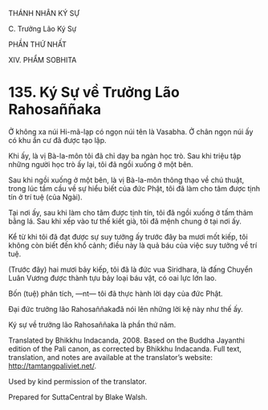 THÁNH NHÂN KÝ SỰ

C. Trưởng Lão Ký Sự

PHẦN THỨ NHẤT

XIV. PHẨM SOBHITA

# 135\. Ký Sự về Trưởng Lão Rahosaññaka

Ở không xa núi Hi-mã-lạp có ngọn núi tên là Vasabha. Ở chân ngọn núi ấy có khu ẩn cư đã được tạo lập.

Khi ấy, là vị Bà-la-môn tôi đã chỉ dạy ba ngàn học trò. Sau khi triệu tập những người học trò ấy lại, tôi đã ngồi xuống ở một bên.

Sau khi ngồi xuống ở một bên, là vị Bà-la-môn thông thạo về chú thuật, trong lúc tầm cầu về sự hiểu biết của đức Phật, tôi đã làm cho tâm được tịnh tín ở trí tuệ (của Ngài).

Tại nơi ấy, sau khi làm cho tâm được tịnh tín, tôi đã ngồi xuống ở tấm thảm bằng lá. Sau khi xếp vào tư thế kiết già, tôi đã mệnh chung ở tại nơi ấy.

Kể từ khi tôi đã đạt được sự suy tưởng ấy trước đây ba mươi mốt kiếp, tôi không còn biết đến khổ cảnh; điều này là quả báu của việc suy tưởng về trí tuệ.

(Trước đây) hai mươi bảy kiếp, tôi đã là đức vua Siridhara, là đấng Chuyển Luân Vương được thành tựu bảy loại báu vật, có oai lực lớn lao.

Bốn (tuệ) phân tích, ―nt― tôi đã thực hành lời dạy của đức Phật.

Đại đức trưởng lão Rahosaññakađã nói lên những lời kệ này như thế ấy.

Ký sự về trưởng lão Rahosaññaka là phần thứ năm.

Translated by Bhikkhu Indacanda, 2008. Based on the Buddha Jayanthi edition of the Pali canon, as corrected by Bhikkhu Indacanda. Full text, translation, and notes are available at the translator’s website: http://tamtangpaliviet.net/.

Used by kind permission of the translator.

Prepared for SuttaCentral by Blake Walsh.
